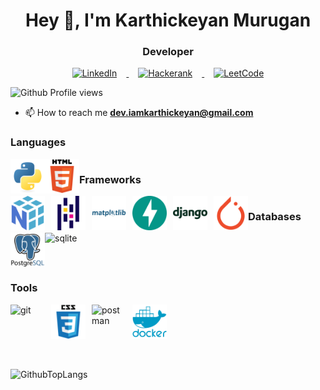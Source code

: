 <h1 align="center">Hey 👋, I'm Karthickeyan Murugan</h1>
<h3 align="center">Developer</h3>
<div align="center">
  <a href="https://www.linkedin.com/in/karthickeyanm/" target="_blank" rel="noreferrer">
    <img src="https://raw.githubusercontent.com/rahuldkjain/github-profile-readme-generator/master/src/images/icons/Social/linked-in-alt.svg" alt="LinkedIn" height="30" width="40" style="margin: 0 15px;" />
  </a>
  <a href="https://www.hackerrank.com/profile/karthickeyanm" target="_blank" rel="noreferrer">
    <img src="https://raw.githubusercontent.com/rahuldkjain/github-profile-readme-generator/master/src/images/icons/Social/hackerrank.svg" alt="Hackerank" height="30" width="40" style="margin: 0 15px;" />
  </a>
  <a href="https://leetcode.com/u/KarthickeyanM/" target="_blank" rel="noreferrer">
    <img src="https://raw.githubusercontent.com/rahuldkjain/github-profile-readme-generator/master/src/images/icons/Social/leet-code.svg" alt="LeetCode" height="30" width="40" style="margin: 0 15px;" />
  </a>
<!--   <a href="https://instagram.com/?" target="_blank" rel="noreferrer">
    <img src="https://raw.githubusercontent.com/rahuldkjain/github-profile-readme-generator/master/src/images/icons/Social/instagram.svg" alt="ig_k.e.n.n.y" height="30" width="40" style="margin: 0 15px;" />
  </a> -->
</div>

<p align="left"> <img src="https://komarev.com/ghpvc/?username=KarthickeyanM&label=Profile%20views&color=0e75b6&style=flat" alt="Github Profile views" /> </p>

<!--<p align="center">
  <a href="https://github.com/ryo-ma/github-profile-trophy">
    <img src="https://github-profile-trophy.vercel.app/?username=KarthickeyanM" alt="GithubTrophy" />
  </a> 
</p> -->

- 📫 How to reach me **dev.iamkarthickeyan@gmail.com**

<h3>Languages</h3>
<div style="display: flex; flex-wrap: wrap;">
  <img src="https://raw.githubusercontent.com/devicons/devicon/master/icons/python/python-original.svg" alt="python" width="55" height="55" />
<!--   <img src="https://raw.githubusercontent.com/devicons/devicon/master/icons/c/c-original.svg" alt="c" width="55" height="55" Preparing for Gate Exam C programming/> -->
  <img src="https://raw.githubusercontent.com/devicons/devicon/master/icons/html5/html5-original-wordmark.svg" alt="html5" width="55" height="55" />
  

 <!-- <img src="https://raw.githubusercontent.com/devicons/devicon/master/icons/java/java-original.svg" alt="java" width="55" height="55"/>
  <img src="https://raw.githubusercontent.com/devicons/devicon/master/icons/javascript/javascript-original.svg" alt="javascript" width="55" height="55" />
# learnt java and javascript long time ago got out of touch since havent had done projects and coding. i had learnt and understood OOPS by Trying oops concepts on java. Later i got used to oops on python also. learnt javascript and tried out react projects long time ago.
</div> -->

<h3>Frameworks</h3>
<div style="display: flex; flex-wrap: wrap; gap: 10px;">
  <img src="https://raw.githubusercontent.com/devicons/devicon/master/icons/numpy/numpy-original.svg" alt="numpy" width="55" height="55"/>
  <img src="https://raw.githubusercontent.com/devicons/devicon/refs/heads/master/icons/pandas/pandas-original.svg" alt="pandas" width="55" height="55"/>
  <img src="https://github.com/devicons/devicon/raw/refs/heads/master/icons/matplotlib/matplotlib-plain-wordmark.svg" alt="matplotlib" width="55" height="55"/>
  <img src="https://github.com/devicons/devicon/blob/master/icons/fastapi/fastapi-original.svg" alt="FastAPI" width="55" height="55"/>
  <img src="https://github.com/devicons/devicon/raw/refs/heads/master/icons/django/django-plain-wordmark.svg" alt="Django" width="55" height="55"/
  <img src="https://github.com/devicons/devicon/raw/refs/heads/master/icons/scikitlearn/scikitlearn-original.svg" alt="Scikitlearn" width="55" height="55"/>
  <img src="https://raw.githubusercontent.com/devicons/devicon/refs/heads/master/icons/pytorch/pytorch-original.svg" alt="Pytorch" width="55" height="55"/>
<!--   <img src="https://raw.githubusercontent.com/devicons/devicon/refs/heads/master/icons/pytorch/pytorch-original.svg" alt="LangChain" width="55" height="55"/> -->
</div> 

<h3>Databases</h3>
  <img src="https://raw.githubusercontent.com/devicons/devicon/master/icons/postgresql/postgresql-original-wordmark.svg" alt="postgresql" width="55" height="55"  />
  <img src="https://www.vectorlogo.zone/logos/sqlite/sqlite-icon.svg" alt="sqlite" width="55" height="55" />
</div>

<h3>Tools</h3>
<div style="display: flex; flex-wrap: wrap; gap: 10px;">
  <img src="https://www.vectorlogo.zone/logos/git-scm/git-scm-icon.svg" alt="git" width="55" height="55" />
  <img src="https://raw.githubusercontent.com/devicons/devicon/master/icons/css3/css3-original-wordmark.svg" alt="css3" width="55" height="55" />
  <img src="https://www.vectorlogo.zone/logos/getpostman/getpostman-icon.svg" alt="postman" width="55" height="55" />
  <img src="https://github.com/devicons/devicon/raw/refs/heads/master/icons/docker/docker-plain-wordmark.svg" alt="Docker" width="55" height="55" />
</div>

<br>
<br>
<!-- <p>
  <img align="center" src="https://github-readme-streak-stats.herokuapp.com/?user=KarthickeyanM&" alt="StreakStats" />
</p> -->
<div style="display:flex;">
<!--   <p>
    <img align="center" src="https://github-readme-stats.vercel.app/api?username=KarthickeyanM&show_icons=true&locale=en" alt="GithubStats" />
  </p> -->
  <p>
    <img align="left" src="https://github-readme-stats.vercel.app/api/top-langs?username=KarthickeyanM&show_icons=true&locale=en&layout=compact" alt="GithubTopLangs" />
  </p>
</div>

<!--
**KarthickeyanM/KarthickeyanM** is a ✨ _special_ ✨ repository because its `README.md` (this file) appears on your GitHub profile.

Here are some ideas to get you started:

- 🔭 I’m currently working on ...
- 🌱 I’m currently learning ...
- 👯 I’m looking to collaborate on ...
- 🤔 I’m looking for help with ...
- 💬 Ask me about ...
- 📫 How to reach me: ...
- 😄 Pronouns: ...
- ⚡ Fun fact: ...
-->
